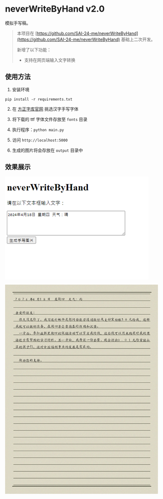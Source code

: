 # neverWriteByHand v2.0

模拟手写稿。

> 本项目在 [https://github.com/SAI-24-me/neverWriteByHand](https://github.com/SAI-24-me/neverWriteByHand) 基础上二次开发。
>
> 新增了以下功能：
>
> - 支持在网页端输入文字转换

## 使用方法

1. 安装环境
```shell
pip install -r requirements.txt
```

2. 在 [方正字库官网](http://www.foundertype.com) 挑选汉字手写字体

3. 将下载的 ttf 字体文件存放至 `fonts` 目录

4. 执行程序：`python main.py`

5. 访问 `http://localhost:5000`

6. 生成的图片将会存放在 `output` 目录中

## 效果展示

![webUI](https://github.com/danielchan-25/neverWriteByHand-v2.0/blob/main/output/webUI.png)

![效果展示](https://github.com/danielchan-25/neverWriteByHand-v2.0/blob/main/output/1713765887.png)
